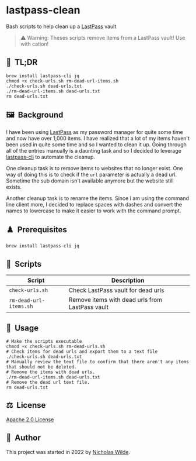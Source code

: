 # lastpass-clean

Bash scripts to help clean up a [LastPass][1] vault

> :warning: Warning: Theses scripts remove items from a LastPass vault! Use with cation!

## :rocket:&nbsp; TL;DR

```shell
brew install lastpass-cli jq
chmod +x check-urls.sh rm-dead-url-items.sh
./check-urls.sh dead-urls.txt
./rm-dead-url-items.sh dead-urls.txt
rm dead-urls.txt
```

## :framed_picture:&nbsp; Background

I have been using [LastPass][1] as my password manager for quite some time and now have over 1,000 items.
I have realized that a lot of my items haven't been used in quite some time and so I wanted to clean it up.
Going through all of the entries manually is a daunting task and so I decided to leverage [lastpass-cli][3] to automate the cleanup.

One cleanup task is to remove items to websites that no longer exist.
One way of doing this is to check if the `url` parameter is actually a dead url.
Sometime the sub domain isn't available anymore but the website still exists.

Another cleanup task is to rename the items. Since I am using the command line client more, I decided to replace spaces with
dashes and convert the names to lowercase to make it easier to work with the command prompt.

## :chess_pawn:&nbsp; Prerequisites

```shell
brew install lastpass-cli jq
```

## :scroll:&nbsp; Scripts

| Script          | Description                                     |
|-----------------|-------------------------------------------------|
| `check-urls.sh`   | Check LastPass vault for dead urls              |
| `rm-dead-url-items.sh` | Remove items with dead urls from LastPass vault |

## :book:&nbsp; Usage

```shell
# Make the scripts executable
chmod +x check-urls.sh rm-dead-urls.sh
# Check items for dead urls and export them to a text file
./check-urls.sh dead-urls.txt
# Manually review the text file to confirm that there aren't any items that should not be deleted.
# Remove the items with dead urls.
./rm-dead-url-items.sh dead-urls.txt
# Remove the dead url text file.
rm dead-urls.txt
```

## :balance_scale:&nbsp; License

[Apache 2.0 License](../LICENSE)

## :pencil:&nbsp; Author

This project was started in 2022 by [Nicholas Wilde][2].

[1]: https://www.lastpass.com/
[2]: https://github.com/nicholaswilde/
[3]: https://github.com/lastpass/lastpass-cli/
